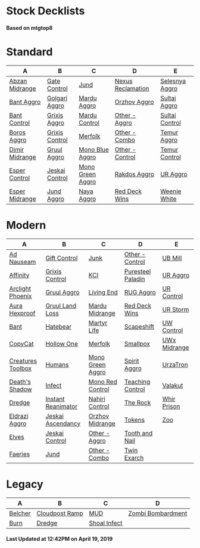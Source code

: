 # Stock Decklists
#### Based on mtgtop8


# Standard

|                             A                              |                             B                              |                               C                                |                                D                                 |                             E                              |
|------------------------------------------------------------|------------------------------------------------------------|----------------------------------------------------------------|------------------------------------------------------------------|------------------------------------------------------------|
|[Abzan Midrange](./mtgtop8/Standard/decks/Abzan_Midrange.md)|[Gate Control](./mtgtop8/Standard/decks/Gate_Control.md)    |[Jund](./mtgtop8/Standard/decks/Jund.md)                        |[Nexus Reclamation](./mtgtop8/Standard/decks/Nexus_Reclamation.md)|[Selesnya Aggro](./mtgtop8/Standard/decks/Selesnya_Aggro.md)|
|[Bant Aggro](./mtgtop8/Standard/decks/Bant_Aggro.md)        |[Golgari Aggro](./mtgtop8/Standard/decks/Golgari_Aggro.md)  |[Mardu Aggro](./mtgtop8/Standard/decks/Mardu_Aggro.md)          |[Orzhov Aggro](./mtgtop8/Standard/decks/Orzhov_Aggro.md)          |[Sultai Aggro](./mtgtop8/Standard/decks/Sultai_Aggro.md)    |
|[Bant Control](./mtgtop8/Standard/decks/Bant_Control.md)    |[Grixis Aggro](./mtgtop8/Standard/decks/Grixis_Aggro.md)    |[Mardu Control](./mtgtop8/Standard/decks/Mardu_Control.md)      |[Other - Aggro](./mtgtop8/Standard/decks/Other_-_Aggro.md)        |[Sultai Control](./mtgtop8/Standard/decks/Sultai_Control.md)|
|[Boros Aggro](./mtgtop8/Standard/decks/Boros_Aggro.md)      |[Grixis Control](./mtgtop8/Standard/decks/Grixis_Control.md)|[Merfolk](./mtgtop8/Standard/decks/Merfolk.md)                  |[Other - Combo](./mtgtop8/Standard/decks/Other_-_Combo.md)        |[Temur Aggro](./mtgtop8/Standard/decks/Temur_Aggro.md)      |
|[Dimir Midrange](./mtgtop8/Standard/decks/Dimir_Midrange.md)|[Gruul Aggro](./mtgtop8/Standard/decks/Gruul_Aggro.md)      |[Mono Blue Aggro](./mtgtop8/Standard/decks/Mono_Blue_Aggro.md)  |[Other - Control](./mtgtop8/Standard/decks/Other_-_Control.md)    |[Temur Control](./mtgtop8/Standard/decks/Temur_Control.md)  |
|[Esper Control](./mtgtop8/Standard/decks/Esper_Control.md)  |[Jeskai Control](./mtgtop8/Standard/decks/Jeskai_Control.md)|[Mono Green Aggro](./mtgtop8/Standard/decks/Mono_Green_Aggro.md)|[Rakdos Aggro](./mtgtop8/Standard/decks/Rakdos_Aggro.md)          |[UR Aggro](./mtgtop8/Standard/decks/UR_Aggro.md)            |
|[Esper Midrange](./mtgtop8/Standard/decks/Esper_Midrange.md)|[Jund Aggro](./mtgtop8/Standard/decks/Jund_Aggro.md)        |[Naya Aggro](./mtgtop8/Standard/decks/Naya_Aggro.md)            |[Red Deck Wins](./mtgtop8/Standard/decks/Red_Deck_Wins.md)        |[Weenie White](./mtgtop8/Standard/decks/Weenie_White.md)    |


# Modern

|                               A                                |                                B                                 |                              C                               |                               D                                |                          E                           |
|----------------------------------------------------------------|------------------------------------------------------------------|--------------------------------------------------------------|----------------------------------------------------------------|------------------------------------------------------|
|[Ad Nauseam](./mtgtop8/Modern/decks/Ad_Nauseam.md)              |[Gift Control](./mtgtop8/Modern/decks/Gift_Control.md)            |[Junk](./mtgtop8/Modern/decks/Junk.md)                        |[Other - Control](./mtgtop8/Modern/decks/Other_-_Control.md)    |[UB Mill](./mtgtop8/Modern/decks/UB_Mill.md)          |
|[Affinity](./mtgtop8/Modern/decks/Affinity.md)                  |[Grixis Control](./mtgtop8/Modern/decks/Grixis_Control.md)        |[KCI](./mtgtop8/Modern/decks/KCI.md)                          |[Puresteel Paladin](./mtgtop8/Modern/decks/Puresteel_Paladin.md)|[UR Aggro](./mtgtop8/Modern/decks/UR_Aggro.md)        |
|[Arclight Phoenix](./mtgtop8/Modern/decks/Arclight_Phoenix.md)  |[Gruul Aggro](./mtgtop8/Modern/decks/Gruul_Aggro.md)              |[Living End](./mtgtop8/Modern/decks/Living_End.md)            |[RUG Aggro](./mtgtop8/Modern/decks/RUG_Aggro.md)                |[UR Control](./mtgtop8/Modern/decks/UR_Control.md)    |
|[Aura Hexproof](./mtgtop8/Modern/decks/Aura_Hexproof.md)        |[Gruul Land Loss](./mtgtop8/Modern/decks/Gruul_Land_Loss.md)      |[Mardu Midrange](./mtgtop8/Modern/decks/Mardu_Midrange.md)    |[Red Deck Wins](./mtgtop8/Modern/decks/Red_Deck_Wins.md)        |[UR Storm](./mtgtop8/Modern/decks/UR_Storm.md)        |
|[Bant](./mtgtop8/Modern/decks/Bant.md)                          |[Hatebear](./mtgtop8/Modern/decks/Hatebear.md)                    |[Martyr Life](./mtgtop8/Modern/decks/Martyr_Life.md)          |[Scapeshift](./mtgtop8/Modern/decks/Scapeshift.md)              |[UW Control](./mtgtop8/Modern/decks/UW_Control.md)    |
|[CopyCat](./mtgtop8/Modern/decks/CopyCat.md)                    |[Hollow One](./mtgtop8/Modern/decks/Hollow_One.md)                |[Merfolk](./mtgtop8/Modern/decks/Merfolk.md)                  |[Smallpox](./mtgtop8/Modern/decks/Smallpox.md)                  |[UWx Midrange](./mtgtop8/Modern/decks/UWx_Midrange.md)|
|[Creatures Toolbox](./mtgtop8/Modern/decks/Creatures_Toolbox.md)|[Humans](./mtgtop8/Modern/decks/Humans.md)                        |[Mono Green Aggro](./mtgtop8/Modern/decks/Mono_Green_Aggro.md)|[Spirit Aggro](./mtgtop8/Modern/decks/Spirit_Aggro.md)          |[UrzaTron](./mtgtop8/Modern/decks/UrzaTron.md)        |
|[Death's Shadow](./mtgtop8/Modern/decks/Death's_Shadow.md)      |[Infect](./mtgtop8/Modern/decks/Infect.md)                        |[Mono Red Control](./mtgtop8/Modern/decks/Mono_Red_Control.md)|[Teaching Control](./mtgtop8/Modern/decks/Teaching_Control.md)  |[Valakut](./mtgtop8/Modern/decks/Valakut.md)          |
|[Dredge](./mtgtop8/Modern/decks/Dredge.md)                      |[Instant Reanimator](./mtgtop8/Modern/decks/Instant_Reanimator.md)|[Nahiri Control](./mtgtop8/Modern/decks/Nahiri_Control.md)    |[The Rock](./mtgtop8/Modern/decks/The_Rock.md)                  |[Whir Prison](./mtgtop8/Modern/decks/Whir_Prison.md)  |
|[Eldrazi Aggro](./mtgtop8/Modern/decks/Eldrazi_Aggro.md)        |[Jeskai Ascendancy](./mtgtop8/Modern/decks/Jeskai_Ascendancy.md)  |[Orzhov Midrange](./mtgtop8/Modern/decks/Orzhov_Midrange.md)  |[Tokens](./mtgtop8/Modern/decks/Tokens.md)                      |[Zoo](./mtgtop8/Modern/decks/Zoo.md)                  |
|[Elves](./mtgtop8/Modern/decks/Elves.md)                        |[Jeskai Control](./mtgtop8/Modern/decks/Jeskai_Control.md)        |[Other - Aggro](./mtgtop8/Modern/decks/Other_-_Aggro.md)      |[Tooth and Nail](./mtgtop8/Modern/decks/Tooth_and_Nail.md)      |                                                      |
|[Faeries](./mtgtop8/Modern/decks/Faeries.md)                    |[Jund](./mtgtop8/Modern/decks/Jund.md)                            |[Other - Combo](./mtgtop8/Modern/decks/Other_-_Combo.md)      |[Twin Exarch](./mtgtop8/Modern/decks/Twin_Exarch.md)            |                                                      |


# Legacy

|                     A                      |                            B                             |                          C                           |                               D                                |
|--------------------------------------------|----------------------------------------------------------|------------------------------------------------------|----------------------------------------------------------------|
|[Belcher](./mtgtop8/Legacy/decks/Belcher.md)|[Cloudpost Ramp](./mtgtop8/Legacy/decks/Cloudpost_Ramp.md)|[MUD](./mtgtop8/Legacy/decks/MUD.md)                  |[Zombi Bombardment](./mtgtop8/Legacy/decks/Zombi_Bombardment.md)|
|[Burn](./mtgtop8/Legacy/decks/Burn.md)      |[Dredge](./mtgtop8/Legacy/decks/Dredge.md)                |[Shoal Infect](./mtgtop8/Legacy/decks/Shoal_Infect.md)|                                                                |



#### Last Updated at 12:42PM on April 19, 2019